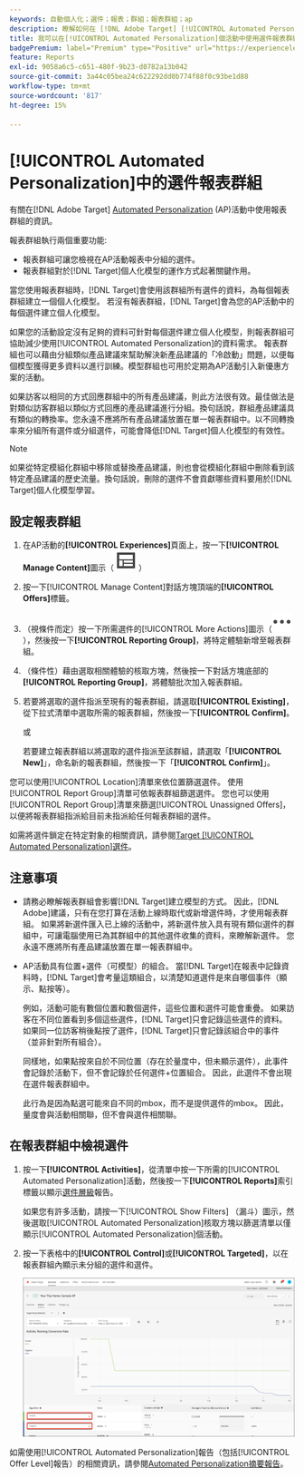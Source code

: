 ```yaml
---
keywords: 自動個人化；選件；報表；群組；報表群組；ap
description: 瞭解如何在 [!DNL Adobe Target] [!UICONTROL Automated Personalization]活動中使用選件報表群組。
title: 我可以在[!UICONTROL Automated Personalization]個活動中使用選件報表群組嗎？
badgePremium: label="Premium" type="Positive" url="https://experienceleague.adobe.com/docs/target/using/introduction/intro.html?lang=zh-Hant#premium newtab=true" tooltip="檢視Target Premium包含的內容。"
feature: Reports
exl-id: 9058a6c5-c651-480f-9b23-d0782a13b042
source-git-commit: 3a44c05bea24c622292dd0b774f88f0c93be1d88
workflow-type: tm+mt
source-wordcount: '817'
ht-degree: 15%

---
```


# [!UICONTROL Automated Personalization]中的選件報表群組

有關在[!DNL Adobe Target] [Automated Personalization](/help/main/c-activities/t-automated-personalization/automated-personalization.md) (AP)活動中使用報表群組的資訊。

報表群組執行兩個重要功能:

* 報表群組可讓您檢視在AP活動報表中分組的選件。
* 報表群組對於[!DNL Target]個人化模型的運作方式起著關鍵作用。

當您使用報表群組時，[!DNL Target]會使用該群組所有選件的資料，為每個報表群組建立一個個人化模型。 若沒有報表群組，[!DNL Target]會為您的AP活動中的每個選件建立個人化模型。

如果您的活動設定沒有足夠的資料可針對每個選件建立個人化模型，則報表群組可協助減少使用[!UICONTROL Automated Personalization]的資料需求。 報表群組也可以藉由分組類似產品建議來幫助解決新產品建議的「冷啟動」問題，以便每個模型獲得更多資料以進行訓練。模型群組也可用於定期為AP活動引入新優惠方案的活動。

如果訪客以相同的方式回應群組中的所有產品建議，則此方法很有效。最佳做法是對類似訪客群組以類似方式回應的產品建議進行分組。換句話說，群組產品建議具有類似的轉換率。您永遠不應將所有產品建議放置在單一報表群組中。以不同轉換率來分組所有選件或分組選件，可能會降低[!DNL Target]個人化模型的有效性。

>[!NOTE]
>
>如果從特定模組化群組中移除或替換產品建議，則也會從模組化群組中刪除看到該特定產品建議的歷史流量。換句話說，刪除的選件不會貢獻哪些資料要用於[!DNL Target]個人化模型學習。

## 設定報表群組

1. 在AP活動的&#x200B;**[!UICONTROL Experiences]**&#x200B;頁面上，按一下&#x200B;**[!UICONTROL Manage Content]**&#x200B;圖示（ ![管理內容圖示](/help/main/assets/icons/Experience.svg) ）
1. 按一下[!UICONTROL Manage Content]對話方塊頂端的&#x200B;**[!UICONTROL Offers]**&#x200B;標籤。
1. （視條件而定）按一下所需選件的[!UICONTROL More Actions]圖示（![更多動作圖示](/help/main/assets/icons/MoreSmall.svg) ），然後按一下&#x200B;**[!UICONTROL Reporting Group]**，將特定體驗新增至報表群組。

1. （條件性）藉由選取相關體驗的核取方塊，然後按一下對話方塊底部的&#x200B;**[!UICONTROL Reporting Group]**，將體驗批次加入報表群組。

1. 若要將選取的選件指派至現有的報表群組，請選取&#x200B;**[!UICONTROL Existing]**，從下拉式清單中選取所需的報表群組，然後按一下&#x200B;**[!UICONTROL Confirm]**。

   或

   若要建立報表群組以將選取的選件指派至該群組，請選取「**[!UICONTROL New]**」，命名新的報表群組，然後按一下「**[!UICONTROL Confirm]**」。

您可以使用[!UICONTROL Location]清單來依位置篩選選件。 使用[!UICONTROL Report Group]清單可依報表群組篩選選件。 您也可以使用[!UICONTROL Report Group]清單來篩選[!UICONTROL Unassigned Offers]，以便將報表群組指派給目前未指派給任何報表群組的選件。

如需將選件鎖定在特定對象的相關資訊，請參閱[Target [!UICONTROL Automated Personalization]選件](/help/main/c-activities/t-automated-personalization/ap-target-offers.md#task_F207ED7A41B84FD39BB6FCBFABF4B23E)。

## 注意事項

* 請務必瞭解報表群組會影響[!DNL Target]建立模型的方式。 因此，[!DNL Adobe]建議，只有在您打算在活動上線時取代或新增選件時，才使用報表群組。 如果將新選件匯入已上線的活動中，將新選件放入具有現有類似選件的群組中，可讓電腦使用已為其群組中的其他選件收集的資料，來瞭解新選件。 您永遠不應將所有產品建議放置在單一報表群組中。

* AP活動具有位置+選件（可模型）的組合。 當[!DNL Target]在報表中記錄資料時，[!DNL Target]會考量這類組合，以清楚知道選件是來自哪個事件（顯示、點按等）。

  例如，活動可能有數個位置和數個選件，這些位置和選件可能會重疊。 如果訪客在不同位置看到多個這些選件，[!DNL Target]只會記錄這些選件的資料。 如果同一位訪客稍後點按了選件，[!DNL Target]只會記錄該組合中的事件（並非針對所有組合）。

  同樣地，如果點按來自於不同位置（存在於量度中，但未顯示選件），此事件會記錄於活動下，但不會記錄於任何選件+位置組合。 因此，此選件不會出現在選件報表群組中。

  此行為是因為點選可能來自不同的mbox，而不是提供選件的mbox。 因此，量度會與活動相關聯，但不會與選件相關聯。

## 在報表群組中檢視選件

1. 按一下&#x200B;**[!UICONTROL Activities]**，從清單中按一下所需的[!UICONTROL Automated Personalization]活動，然後按一下&#x200B;**[!UICONTROL Reports]**&#x200B;索引標籤以顯示[選件層級](/help/main/c-reports/personalization-reports/reports-ap.md)報告。

   如果您有許多活動，請按一下[!UICONTROL Show Filters] （漏斗）圖示，然後選取[!UICONTROL Automated Personalization]核取方塊以篩選清單以僅顯示[!UICONTROL Automated Personalization]個活動。

1. 按一下表格中的&#x200B;**[!UICONTROL Control]**&#x200B;或&#x200B;**[!UICONTROL Targeted]**，以在報表群組內顯示未分組的選件和選件。

   ![優惠方案群組：控制與目標](/help/main/c-reports/c-report-settings/assets/offer-groups.png)

如需使用[!UICONTROL Automated Personalization]報告（包括[!UICONTROL Offer Level]報告）的相關資訊，請參閱[Automated Personalization摘要報告](/help/main/c-reports/personalization-reports/reports-ap.md)。
